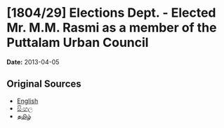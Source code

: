 # [1804/29] Elections Dept. - Elected Mr. M.M. Rasmi as a member of the Puttalam Urban Council

**Date:** 2013-04-05

## Original Sources

- [English](https://documents.gov.lk/view/extra-gazettes/2013/4/1804-29_E.pdf)
- [සිංහල](https://documents.gov.lk/view/extra-gazettes/2013/4/1804-29_S.pdf)
- [தமிழ்](https://documents.gov.lk/view/extra-gazettes/2013/4/1804-29_T.pdf)
